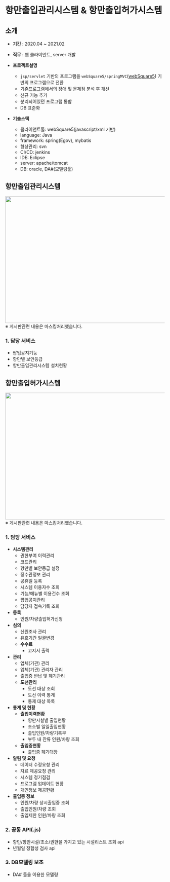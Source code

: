 # 항만출입관리시스템 & 항만출입허가시스템

## 소개
- **기간** : 2020.04 ~ 2021.02
- **직무** : 웹 클라이언트, server 개발
- **프로젝트설명**
  - ```jsp/servlet``` 기반의 프로그램을 ```webSquare5/springMVC```([webSquare5](https://www.inswave.com/websquare/websquare.html?w2xPath=/websquare5/websquare5.xml&product=ws&seq=11)) 기반의 프로그램으로 전환
  - 기존프로그램에서의 장애 및 문제점 분석 후 개선
  - 신규 기능 추가
  - 분리되어있던 프로그램 통합
  - DB 표준화
  
- **기술스택**
  - 클라이언트툴: webSquare5(javascript/xml 기반)
  - language: Java
  - framework: spring(Egov), mybatis
  - 형상관리: svn
  - CI/CD: jenkins
  - IDE: Eclipse
  - server: apache/tomcat
  - DB: oracle, DA#(모델링툴)

## 항만출입관리시스템

<image src='https://github.com/wjdrhkd456/RESUME/blob/main/projects/pss/images/apply_main.PNG' width='700px' height='400px'/>
※ 게시판관련 내용은 마스킹처리했습니다.

### 1. 담당 서비스
- 팝업공지기능
- 항만별 보안등급
- 항만출입관리시스템 설치현황

## 항만출입허가시스템

<image src='https://github.com/wjdrhkd456/RESUME/blob/main/projects/pss/images/permit_main.PNG' width='700px' height='400px'/>
※ 게시판관련 내용은 마스킹처리했습니다.

### 1. 담당 서비스
- **시스템관리**
  - 권한부여 이력관리
  - 코드관리
  - 항만별 보안등급 설정
  - 징수관정보 관리
  - 공휴일 등록
  - 시스템 이용자수 조회
  - 기능/메뉴별 이용건수 조회
  - 팝업공지관리
  - 담당자 접속기록 조회
- **등록**
  - 인원/차량출입허가신청
- **심의**
  - 신원조사 관리
  - 유효기간 일괄변경
  - **수수료**
    - 고지서 출력
- **관리**
  - 업체(기관) 관리
  - 업체(기관) 관리자 관리
  - 출입증 반납 및 폐기관리
  - **도선관리**
    - 도선 대상 조회
    - 도선 이력 통계
    - 통제 대상 목록
- **통계 및 현황**
  - **출입이력현황**
    - 항만시설별 출입현황
    - 초소별 일일출입현황
    - 출입인원/차량기록부
    - 부두 내 잔류 인원/차량 조회
  - **출입증현황**
    - 출입증 폐기대장
- **알림 및 요청**
  - 데이터 수정요청 관리
  - 자료 제공요청 관리
  - 시스템 정기점검
  - 프로그램 업데이트 현황
  - 개인정보 제공현황
- **출입증 정보**
  - 인원/차량 상시출입증 조회
  - 출입인원/차량 조회
  - 출입제한 인원/차량 조회

### 2. 공통 API(.js)
- 항만/항만시설/초소/권한을 가지고 있는 시설리스트 조회 api
- 년월일 정합성 검사 api

### 3. DB모델링 보조
- DA# 툴을 이용한 모델링
 
